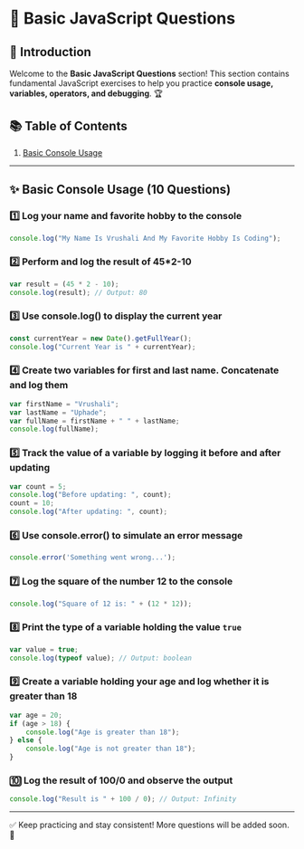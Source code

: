 # 📝 Basic JavaScript Questions

## 📌 Introduction
Welcome to the **Basic JavaScript Questions** section! This section contains fundamental JavaScript exercises to help you practice **console usage, variables, operators, and debugging**. 🏆

## 📚 Table of Contents
1. [Basic Console Usage](#basic-console-usage)

---

## ✨ Basic Console Usage (10 Questions)

### 1️⃣ Log your name and favorite hobby to the console
```javascript
console.log("My Name Is Vrushali And My Favorite Hobby Is Coding");
```

### 2️⃣ Perform and log the result of 45*2-10
```javascript
var result = (45 * 2 - 10);
console.log(result); // Output: 80
```

### 3️⃣ Use console.log() to display the current year
```javascript
const currentYear = new Date().getFullYear();
console.log("Current Year is " + currentYear);
```

### 4️⃣ Create two variables for first and last name. Concatenate and log them
```javascript
var firstName = "Vrushali";
var lastName = "Uphade";
var fullName = firstName + " " + lastName;
console.log(fullName);
```

### 5️⃣ Track the value of a variable by logging it before and after updating
```javascript
var count = 5;
console.log("Before updating: ", count);
count = 10;
console.log("After updating: ", count);
```

### 6️⃣ Use console.error() to simulate an error message
```javascript
console.error('Something went wrong...');
```

### 7️⃣ Log the square of the number 12 to the console
```javascript
console.log("Square of 12 is: " + (12 * 12));
```

### 8️⃣ Print the type of a variable holding the value `true`
```javascript
var value = true;
console.log(typeof value); // Output: boolean
```

### 9️⃣ Create a variable holding your age and log whether it is greater than 18
```javascript
var age = 20;
if (age > 18) {
    console.log("Age is greater than 18");  
} else {
    console.log("Age is not greater than 18");
}
```

### 🔟 Log the result of 100/0 and observe the output
```javascript
console.log("Result is " + 100 / 0); // Output: Infinity
```

---

✅ Keep practicing and stay consistent! More questions will be added soon. 🚀
